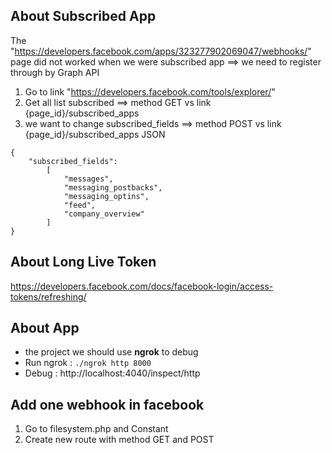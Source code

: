 ## About Subscribed App

The "https://developers.facebook.com/apps/323277902069047/webhooks/" page did not worked when we were subscribed app
==> we need to register through by Graph API

1. Go to link "https://developers.facebook.com/tools/explorer/"
2. Get all list subscribed ==> method GET vs link {page_id}/subscribed_apps
3. we want to change subscribed_fields ==> method POST vs link {page_id}/subscribed_apps
JSON
```
{
    "subscribed_fields": 
        [
            "messages",
            "messaging_postbacks",
            "messaging_optins",
            "feed",
            "company_overview"
        ]
}
```

## About Long Live Token
https://developers.facebook.com/docs/facebook-login/access-tokens/refreshing/

## About App
- the project we should use <strong>ngrok</strong> to debug
- Run ngrok : ``./ngrok http 8000``
- Debug : http://localhost:4040/inspect/http

## Add one webhook in facebook
1. Go to filesystem.php and Constant
2. Create new route with method GET and POST

